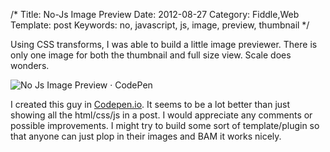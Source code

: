 /*
Title: No-Js Image Preview
Date: 2012-08-27
Category: Fiddle,Web
Template: post
Keywords: no, javascript, js, image, preview, thumbnail
*/

Using CSS transforms, I was able to build a little image previewer. There is only one image for both the thumbnail and full size view. Scale does wonders.

<div class="center">
  <img src="http://ohdoylerules.com/content/images/No-Js-Image-Preview-·-CodePen11.png" alt="No Js Image Preview · CodePen" >
</div>

I created this guy in [Codepen.io](http://codepen.io/james2doyle/pen/fChbD "Codepen.io"). It seems to be a lot better than just showing all the html/css/js in a post. I would appreciate any comments or possible improvements. I might try to build some sort of template/plugin so that anyone can just plop in their images and BAM it works nicely.

